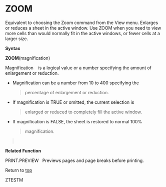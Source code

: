 ZOOM
====

Equivalent to choosing the Zoom command from the View menu. Enlarges or
reduces a sheet in the active window. Use ZOOM when you need to view
more cells than would normally fit in the active windows, or fewer cells
at a larger size.

**Syntax**

**ZOOM**(magnification)

Magnification    is a logical value or a number specifying the amount of
enlargement or reduction.

-   Magnification can be a number from 10 to 400 specifying the
    > percentage of enlargement or reduction.

-   If magnification is TRUE or omitted, the current selection is
    > enlarged or reduced to completely fill the active window.

-   If magnification is FALSE, the sheet is restored to normal 100%
    > magnification.

>  

**Related Function**

PRINT.PREVIEW   Previews pages and page breaks before printing.

Return to [top](#T)

ZTESTM
